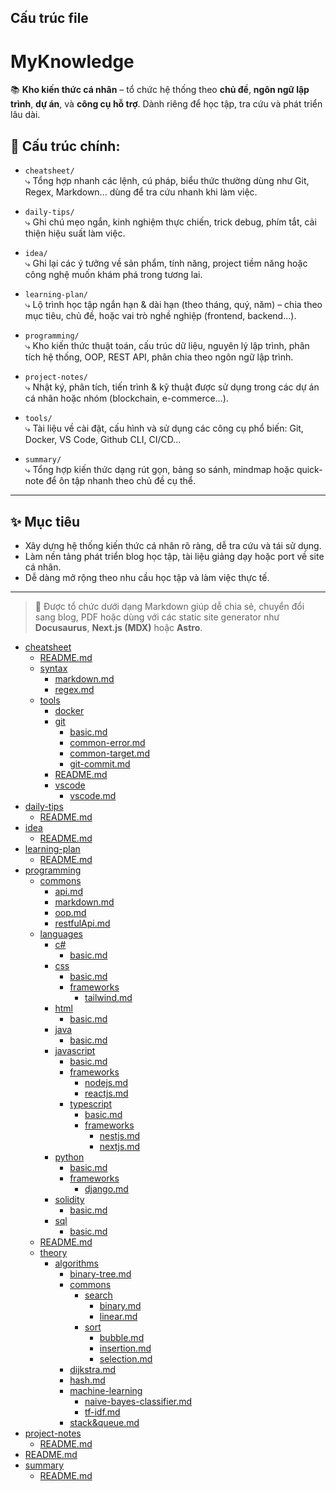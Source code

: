 ## Cấu trúc file

# MyKnowledge

📚 **Kho kiến thức cá nhân** – tổ chức hệ thống theo **chủ đề**, **ngôn ngữ lập trình**, **dự án**, và **công cụ hỗ trợ**. Dành riêng để học tập, tra cứu và phát triển lâu dài.

## 📂 Cấu trúc chính:

- `cheatsheet/`  
  ⤷ Tổng hợp nhanh các lệnh, cú pháp, biểu thức thường dùng như Git, Regex, Markdown... dùng để tra cứu nhanh khi làm việc.

- `daily-tips/`  
  ⤷ Ghi chú mẹo ngắn, kinh nghiệm thực chiến, trick debug, phím tắt, cải thiện hiệu suất làm việc.

- `idea/`  
  ⤷ Ghi lại các ý tưởng về sản phẩm, tính năng, project tiềm năng hoặc công nghệ muốn khám phá trong tương lai.

- `learning-plan/`  
  ⤷ Lộ trình học tập ngắn hạn & dài hạn (theo tháng, quý, năm) – chia theo mục tiêu, chủ đề, hoặc vai trò nghề nghiệp (frontend, backend...).

- `programming/`  
  ⤷ Kho kiến thức thuật toán, cấu trúc dữ liệu, nguyên lý lập trình, phân tích hệ thống, OOP, REST API, phân chia theo ngôn ngữ lập trình.

- `project-notes/`  
  ⤷ Nhật ký, phân tích, tiến trình & kỹ thuật được sử dụng trong các dự án cá nhân hoặc nhóm (blockchain, e-commerce...).

- `tools/`  
  ⤷ Tài liệu về cài đặt, cấu hình và sử dụng các công cụ phổ biến: Git, Docker, VS Code, Github CLI, CI/CD...

- `summary/`  
  ⤷ Tổng hợp kiến thức dạng rút gọn, bảng so sánh, mindmap hoặc quick-note để ôn tập nhanh theo chủ đề cụ thể.

---

## ✨ Mục tiêu

- Xây dựng hệ thống kiến thức cá nhân rõ ràng, dễ tra cứu và tái sử dụng.
- Làm nền tảng phát triển blog học tập, tài liệu giảng dạy hoặc port về site cá nhân.
- Dễ dàng mở rộng theo nhu cầu học tập và làm việc thực tế.

---

> 🔧 Được tổ chức dưới dạng Markdown giúp dễ chia sẻ, chuyển đổi sang blog, PDF hoặc dùng với các static site generator như **Docusaurus**, **Next.js (MDX)** hoặc **Astro**.

<!-- MENU-START -->

- [cheatsheet](cheatsheet/)
  - [README.md](cheatsheet/README.md)
  - [syntax](cheatsheet/syntax/)
    - [markdown.md](cheatsheet/syntax/markdown.md)
    - [regex.md](cheatsheet/syntax/regex.md)
  - [tools](cheatsheet/tools/)
    - [docker](cheatsheet/tools/docker/)
    - [git](cheatsheet/tools/git/)
      - [basic.md](cheatsheet/tools/git/basic.md)
      - [common-error.md](cheatsheet/tools/git/common-error.md)
      - [common-target.md](cheatsheet/tools/git/common-target.md)
      - [git-commit.md](cheatsheet/tools/git/git-commit.md)
    - [README.md](cheatsheet/tools/README.md)
    - [vscode](cheatsheet/tools/vscode/)
      - [vscode.md](cheatsheet/tools/vscode/vscode.md)
- [daily-tips](daily-tips/)
  - [README.md](daily-tips/README.md)
- [idea](idea/)
  - [README.md](idea/README.md)
- [learning-plan](learning-plan/)
  - [README.md](learning-plan/README.md)
- [programming](programming/)
  - [commons](programming/commons/)
    - [api.md](programming/commons/api.md)
    - [markdown.md](programming/commons/markdown.md)
    - [oop.md](programming/commons/oop.md)
    - [restfulApi.md](programming/commons/restfulApi.md)
  - [languages](programming/languages/)
    - [c#](programming/languages/c#/)
      - [basic.md](programming/languages/c#/basic.md)
    - [css](programming/languages/css/)
      - [basic.md](programming/languages/css/basic.md)
      - [frameworks](programming/languages/css/frameworks/)
        - [tailwind.md](programming/languages/css/frameworks/tailwind.md)
    - [html](programming/languages/html/)
      - [basic.md](programming/languages/html/basic.md)
    - [java](programming/languages/java/)
      - [basic.md](programming/languages/java/basic.md)
    - [javascript](programming/languages/javascript/)
      - [basic.md](programming/languages/javascript/basic.md)
      - [frameworks](programming/languages/javascript/frameworks/)
        - [nodejs.md](programming/languages/javascript/frameworks/nodejs.md)
        - [reactjs.md](programming/languages/javascript/frameworks/reactjs.md)
      - [typescript](programming/languages/javascript/typescript/)
        - [basic.md](programming/languages/javascript/typescript/basic.md)
        - [frameworks](programming/languages/javascript/typescript/frameworks/)
          - [nestjs.md](programming/languages/javascript/typescript/frameworks/nestjs.md)
          - [nextjs.md](programming/languages/javascript/typescript/frameworks/nextjs.md)
    - [python](programming/languages/python/)
      - [basic.md](programming/languages/python/basic.md)
      - [frameworks](programming/languages/python/frameworks/)
        - [django.md](programming/languages/python/frameworks/django.md)
    - [solidity](programming/languages/solidity/)
      - [basic.md](programming/languages/solidity/basic.md)
    - [sql](programming/languages/sql/)
      - [basic.md](programming/languages/sql/basic.md)
  - [README.md](programming/README.md)
  - [theory](programming/theory/)
    - [algorithms](programming/theory/algorithms/)
      - [binary-tree.md](programming/theory/algorithms/binary-tree.md)
      - [commons](programming/theory/algorithms/commons/)
        - [search](programming/theory/algorithms/commons/search/)
          - [binary.md](programming/theory/algorithms/commons/search/binary.md)
          - [linear.md](programming/theory/algorithms/commons/search/linear.md)
        - [sort](programming/theory/algorithms/commons/sort/)
          - [bubble.md](programming/theory/algorithms/commons/sort/bubble.md)
          - [insertion.md](programming/theory/algorithms/commons/sort/insertion.md)
          - [selection.md](programming/theory/algorithms/commons/sort/selection.md)
      - [dijkstra.md](programming/theory/algorithms/dijkstra.md)
      - [hash.md](programming/theory/algorithms/hash.md)
      - [machine-learning](programming/theory/algorithms/machine-learning/)
        - [naive-bayes-classifier.md](programming/theory/algorithms/machine-learning/naive-bayes-classifier.md)
        - [tf-idf.md](programming/theory/algorithms/machine-learning/tf-idf.md)
      - [stack&queue.md](programming/theory/algorithms/stack&queue.md)
- [project-notes](project-notes/)
  - [README.md](project-notes/README.md)
- [README.md](README.md)
- [summary](summary/)
  - [README.md](summary/README.md)

<!-- MENU-END -->
